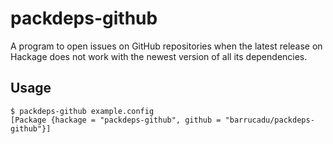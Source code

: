 packdeps-github
===============

A program to open issues on GitHub repositories when the latest
release on Hackage does not work with the newest version of all its
dependencies.


Usage
-----

```
$ packdeps-github example.config
[Package {hackage = "packdeps-github", github = "barrucadu/packdeps-github"}]
```
